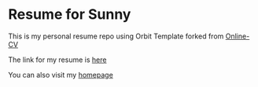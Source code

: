 # Resume for Sunny

This is my personal resume repo using Orbit Template forked from [Online-CV](https://github.com/sharu725/online-cv)

The link for my resume is [here](https://shusunny.github.io/resume/)

You can also visit my [homepage](https://shusunny.github.io/)
